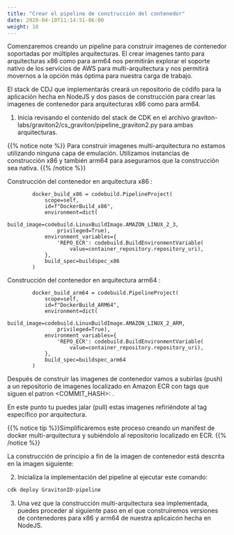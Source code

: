 ```yaml
---
title: "Crear el pipeline de construcción del contenedor"
date: 2020-04-10T11:14:51-06:00
weight: 10
---
```


Comenzaremos creando un pipeline para construir imagenes de contenedor soportadas por múltiples arquitecturas. El crear imagenes tanto para arquitecturas x86 como para arm64 nos permitirán explorar el soporte nativo de los servicios de AWS para multi-arquitectura y nos permitirá movernos a la opción más óptima para nuestra carga de trabajo.

El stack de CDJ que implementarás creará un repositorio de códifo para la aplicación hecha en NodeJS y dos pasos de construcción para crear las imagenes de contenedor para arquitecturas x86 como para arm64.

1. Inicia revisando el contenido del stack de CDK en el archivo graviton-labs/graviton2/cs_graviton/pipeline_graviton2.py para ambas arquitecturas.

{{% notice note %}}
Para construir imagenes multi-arquitectura no estamos utilizando ninguna capa de emulación. Utilizamos instancias de construcción x86 y también arm64 para asegurarnos que la construcción sea nativa.
{{% /notice %}}

Construcción del contenedor en arquitectura x86 : 
```
        docker_build_x86 = codebuild.PipelineProject(
            scope=self,
            id=f"DockerBuild_x86",
            environment=dict(
                build_image=codebuild.LinuxBuildImage.AMAZON_LINUX_2_3,
                privileged=True),
            environment_variables={
                'REPO_ECR': codebuild.BuildEnvironmentVariable(
                    value=container_repository.repository_uri),
            },
            build_spec=buildspec_x86
        )
```
Construcción del contenedor en arquitectura arm64 : 
```
        docker_build_arm64 = codebuild.PipelineProject(
            scope=self,
            id=f"DockerBuild_ARM64",
            environment=dict(
                build_image=codebuild.LinuxBuildImage.AMAZON_LINUX_2_ARM,
                privileged=True),
            environment_variables={
                'REPO_ECR': codebuild.BuildEnvironmentVariable(
                    value=container_repository.repository_uri),
            },
            build_spec=buildspec_arm64
        )
```

Después de construir las imagenes de contenedor vamos a subirlas (push) a un repositorio de imagenes localizado en Amazon ECR con tags que siguen el patron <COMMIT_HASH>:<ARCH> .

En este punto tu puedes jalar (pull) estas imagenes refiriéndote al tag específico por arquitectura.

{{% notice tip %}}Simplificaremos este proceso creando un manifest de docker multi-arquitectura y subiéndolo al repositorio localizado en ECR.
{{% /notice %}}

La construcción de principio a fin de la imagen de contenedor está descrita en la imagen siguiente:

2. Inicializa la implementación del pipeline al ejecutar este comando: 
```bash
cdk deploy GravitonID-pipeline
```
3. Una vez que la construcción multi-arquitectura sea implementada, puedes proceder al siguiente paso en el que construiremos versiones de contenedores para x86 y arm64 de nuestra aplicaicón hecha en NodeJS. 



